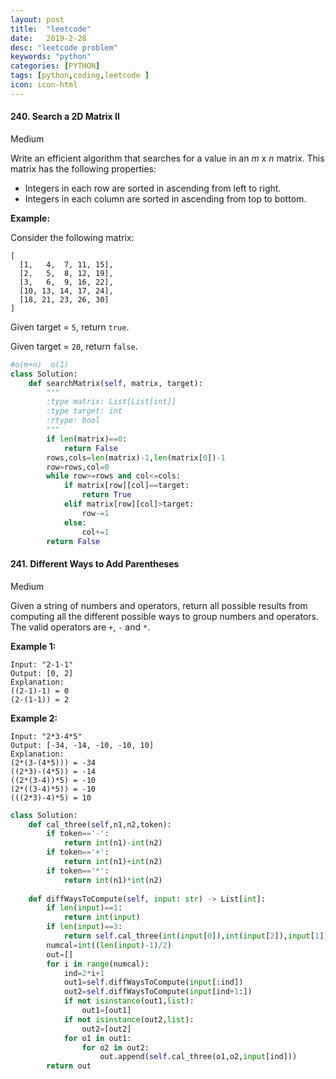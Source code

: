 ```yaml
---
layout: post
title:  "leetcode"
date:   2019-2-28
desc: "leetcode problem"
keywords: "python"
categories: [PYTHON]
tags: [python,coding,leetcode ]
icon: icon-html
---
```


#### 240. Search a 2D Matrix II

Medium

Write an efficient algorithm that searches for a value in an *m* x *n* matrix. This matrix has the following properties:

- Integers in each row are sorted in ascending from left to right.
- Integers in each column are sorted in ascending from top to bottom.

**Example:**

Consider the following matrix:

```
[
  [1,   4,  7, 11, 15],
  [2,   5,  8, 12, 19],
  [3,   6,  9, 16, 22],
  [10, 13, 14, 17, 24],
  [18, 21, 23, 26, 30]
]
```

Given target = `5`, return `true`.

Given target = `20`, return `false`.

```python
#o(m+n)  o(1)
class Solution:
    def searchMatrix(self, matrix, target):
        """
        :type matrix: List[List[int]]
        :type target: int
        :rtype: bool
        """
        if len(matrix)==0:
            return False
        rows,cols=len(matrix)-1,len(matrix[0])-1
        row=rows,col=0
        while row>=rows and col<=cols:
            if matrix[row][col]==target:
                return True
            elif matrix[row][col]>target:
                row-=1
            else:
                col+=1
        return False
```

#### 241. Different Ways to Add Parentheses

Medium

Given a string of numbers and operators, return all possible results from computing all the different possible ways to group numbers and operators. The valid operators are `+`, `-` and `*`.

**Example 1:**

```
Input: "2-1-1"
Output: [0, 2]
Explanation: 
((2-1)-1) = 0 
(2-(1-1)) = 2
```

**Example 2:**

```
Input: "2*3-4*5"
Output: [-34, -14, -10, -10, 10]
Explanation: 
(2*(3-(4*5))) = -34 
((2*3)-(4*5)) = -14 
((2*(3-4))*5) = -10 
(2*((3-4)*5)) = -10 
(((2*3)-4)*5) = 10
```

```python
class Solution:
    def cal_three(self,n1,n2,token):
        if token=='-':
            return int(n1)-int(n2)
        if token=='+':
            return int(n1)+int(n2)
        if token=='*':
            return int(n1)*int(n2)
        
    def diffWaysToCompute(self, input: str) -> List[int]:
        if len(input)==1:
            return int(input)
        if len(input)==3:
            return self.cal_three(int(input[0]),int(input[2]),input[1])
        numcal=int((len(input)-1)/2)
        out=[]
        for i in range(numcal):
            ind=2*i+1
            out1=self.diffWaysToCompute(input[:ind])
            out2=self.diffWaysToCompute(input[ind+1:])
            if not isinstance(out1,list):
                out1=[out1]
            if not isinstance(out2,list):
                out2=[out2]
            for o1 in out1:
                for o2 in out2:
                    out.append(self.cal_three(o1,o2,input[ind]))
        return out
```

